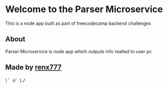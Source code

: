 Welcome to the Parser Microservice
=========================

This is a node app built as part of freecodecamp backend challenges

## About
Parser Microservice is node app which outputs info realted to user pc

Made by [renx777](https://fogcreek.com/)
-------------------

\ ゜o゜)ノ
